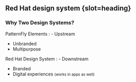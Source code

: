 ## Red Hat design system {slot=heading}

### Why Two Design Systems?

PatternFly Elements
: - Upstream
  - Unbranded
  - Multipurpose

Red Hat Design System
: - Downstream
  - Branded
  - Digital experiences <small>(works in apps as well)</small>

<p slot="notes">
</p>

<style>
  dl { display: grid;
    grid-auto-columns: min-content;
    grid-auto-flow: column;
    grid-template: min-content 1fr / 1fr 1fr;
  }
</style>
